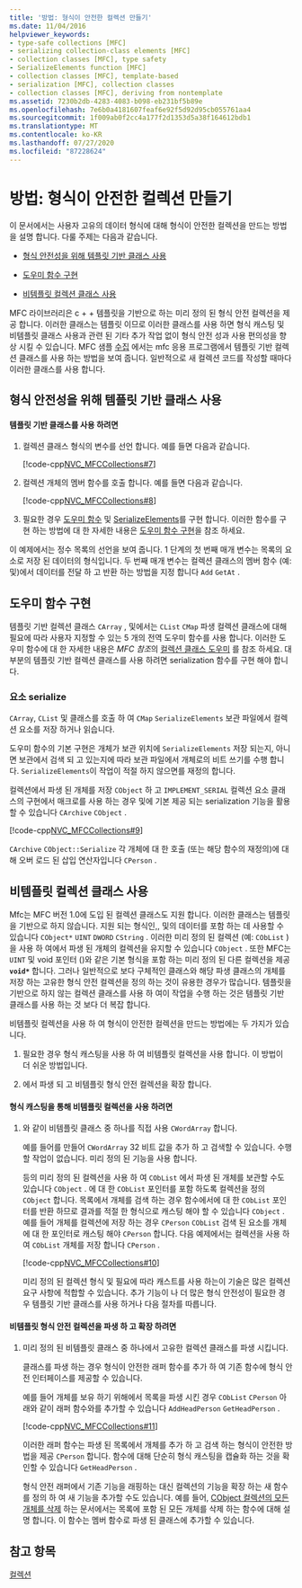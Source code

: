 ```yaml
---
title: '방법: 형식이 안전한 컬렉션 만들기'
ms.date: 11/04/2016
helpviewer_keywords:
- type-safe collections [MFC]
- serializing collection-class elements [MFC]
- collection classes [MFC], type safety
- SerializeElements function [MFC]
- collection classes [MFC], template-based
- serialization [MFC], collection classes
- collection classes [MFC], deriving from nontemplate
ms.assetid: 7230b2db-4283-4083-b098-eb231bf5b89e
ms.openlocfilehash: 7e6b0a4181607feaf6e92f5d92d95cb055761aa4
ms.sourcegitcommit: 1f009ab0f2cc4a177f2d1353d5a38f164612bdb1
ms.translationtype: MT
ms.contentlocale: ko-KR
ms.lasthandoff: 07/27/2020
ms.locfileid: "87228624"
---
```

# <a name="how-to-make-a-type-safe-collection"></a>방법: 형식이 안전한 컬렉션 만들기

이 문서에서는 사용자 고유의 데이터 형식에 대해 형식이 안전한 컬렉션을 만드는 방법을 설명 합니다. 다룰 주제는 다음과 같습니다.

- [형식 안전성을 위해 템플릿 기반 클래스 사용](#_core_using_template.2d.based_classes_for_type_safety)

- [도우미 함수 구현](#_core_implementing_helper_functions)

- [비템플릿 컬렉션 클래스 사용](#_core_using_nontemplate_collection_classes)

MFC 라이브러리은 c + + 템플릿을 기반으로 하는 미리 정의 된 형식 안전 컬렉션을 제공 합니다. 이러한 클래스는 템플릿 이므로 이러한 클래스를 사용 하면 형식 캐스팅 및 비템플릿 클래스 사용과 관련 된 기타 추가 작업 없이 형식 안전 성과 사용 편의성을 향상 시킬 수 있습니다. MFC 샘플 [수집](../overview/visual-cpp-samples.md) 에서는 mfc 응용 프로그램에서 템플릿 기반 컬렉션 클래스를 사용 하는 방법을 보여 줍니다. 일반적으로 새 컬렉션 코드를 작성할 때마다 이러한 클래스를 사용 합니다.

## <a name="using-template-based-classes-for-type-safety"></a><a name="_core_using_template.2d.based_classes_for_type_safety"></a>형식 안전성을 위해 템플릿 기반 클래스 사용

#### <a name="to-use-template-based-classes"></a>템플릿 기반 클래스를 사용 하려면

1. 컬렉션 클래스 형식의 변수를 선언 합니다. 예를 들면 다음과 같습니다.

   [!code-cpp[NVC_MFCCollections#7](codesnippet/cpp/how-to-make-a-type-safe-collection_1.cpp)]

1. 컬렉션 개체의 멤버 함수를 호출 합니다. 예를 들면 다음과 같습니다.

   [!code-cpp[NVC_MFCCollections#8](codesnippet/cpp/how-to-make-a-type-safe-collection_2.cpp)]

1. 필요한 경우 [도우미 함수](reference/collection-class-helpers.md) 및 [SerializeElements](reference/collection-class-helpers.md#serializeelements)를 구현 합니다. 이러한 함수를 구현 하는 방법에 대 한 자세한 내용은 [도우미 함수 구현](#_core_implementing_helper_functions)을 참조 하세요.

이 예제에서는 정수 목록의 선언을 보여 줍니다. 1 단계의 첫 번째 매개 변수는 목록의 요소로 저장 된 데이터의 형식입니다. 두 번째 매개 변수는 컬렉션 클래스의 멤버 함수 (예: 및)에서 데이터를 전달 하 고 반환 하는 방법을 지정 합니다 `Add` `GetAt` .

## <a name="implementing-helper-functions"></a><a name="_core_implementing_helper_functions"></a>도우미 함수 구현

템플릿 기반 컬렉션 클래스 `CArray` , 및에서는 `CList` `CMap` 파생 컬렉션 클래스에 대해 필요에 따라 사용자 지정할 수 있는 5 개의 전역 도우미 함수를 사용 합니다. 이러한 도우미 함수에 대 한 자세한 내용은 *MFC 참조*의 [컬렉션 클래스 도우미](reference/collection-class-helpers.md) 를 참조 하세요. 대부분의 템플릿 기반 컬렉션 클래스를 사용 하려면 serialization 함수를 구현 해야 합니다.

### <a name="serializing-elements"></a><a name="_core_serializing_elements"></a>요소 serialize

`CArray`, `CList` 및 클래스를 호출 하 여 `CMap` `SerializeElements` 보관 파일에서 컬렉션 요소를 저장 하거나 읽습니다.

도우미 함수의 기본 구현은 개체가 보관 위치에 `SerializeElements` 저장 되는지, 아니면 보관에서 검색 되 고 있는지에 따라 보관 파일에서 개체로의 비트 쓰기를 수행 합니다. `SerializeElements`이 작업이 적절 하지 않으면를 재정의 합니다.

컬렉션에서 파생 된 개체를 저장 `CObject` 하 고 `IMPLEMENT_SERIAL` 컬렉션 요소 클래스의 구현에서 매크로를 사용 하는 경우 및에 기본 제공 되는 serialization 기능을 활용할 수 있습니다 `CArchive` `CObject` .

[!code-cpp[NVC_MFCCollections#9](codesnippet/cpp/how-to-make-a-type-safe-collection_3.cpp)]

`CArchive` `CObject::Serialize` 각 개체에 대 한 호출 (또는 해당 함수의 재정의)에 대해 오버 로드 된 삽입 연산자입니다 `CPerson` .

## <a name="using-nontemplate-collection-classes"></a><a name="_core_using_nontemplate_collection_classes"></a>비템플릿 컬렉션 클래스 사용

Mfc는 MFC 버전 1.0에 도입 된 컬렉션 클래스도 지원 합니다. 이러한 클래스는 템플릿을 기반으로 하지 않습니다. 지원 되는 형식인,, 및의 데이터를 포함 하는 데 사용할 수 있습니다 `CObject*` `UINT` `DWORD` `CString` . 이러한 미리 정의 된 컬렉션 (예: `CObList` )을 사용 하 여에서 파생 된 개체의 컬렉션을 유지할 수 있습니다 `CObject` . 또한 MFC는 `UINT` 및 void 포인터 ()와 같은 기본 형식을 포함 하는 미리 정의 된 다른 컬렉션을 제공 **`void*`** 합니다. 그러나 일반적으로 보다 구체적인 클래스와 해당 파생 클래스의 개체를 저장 하는 고유한 형식 안전 컬렉션을 정의 하는 것이 유용한 경우가 많습니다. 템플릿을 기반으로 하지 않는 컬렉션 클래스를 사용 하 여이 작업을 수행 하는 것은 템플릿 기반 클래스를 사용 하는 것 보다 더 복잡 합니다.

비템플릿 컬렉션을 사용 하 여 형식이 안전한 컬렉션을 만드는 방법에는 두 가지가 있습니다.

1. 필요한 경우 형식 캐스팅을 사용 하 여 비템플릿 컬렉션을 사용 합니다. 이 방법이 더 쉬운 방법입니다.

1. 에서 파생 되 고 비템플릿 형식 안전 컬렉션을 확장 합니다.

#### <a name="to-use-the-nontemplate-collections-with-type-casting"></a>형식 캐스팅을 통해 비템플릿 컬렉션을 사용 하려면

1. 와 같이 비템플릿 클래스 중 하나를 직접 사용 `CWordArray` 합니다.

   예를 들어를 만들어 `CWordArray` 32 비트 값을 추가 하 고 검색할 수 있습니다. 수행할 작업이 없습니다. 미리 정의 된 기능을 사용 합니다.

   등의 미리 정의 된 컬렉션을 사용 하 여 `CObList` 에서 파생 된 개체를 보관할 수도 있습니다 `CObject` . 에 대 한 `CObList` 포인터를 포함 하도록 컬렉션을 정의 `CObject` 합니다. 목록에서 개체를 검색 하는 경우 함수에서에 대 한 `CObList` 포인터를 반환 하므로 결과를 적절 한 형식으로 캐스팅 해야 할 수 있습니다 `CObject` . 예를 들어 개체를 컬렉션에 저장 하는 경우 `CPerson` `CObList` 검색 된 요소를 개체에 대 한 포인터로 캐스팅 해야 `CPerson` 합니다. 다음 예제에서는 컬렉션을 사용 하 여 `CObList` 개체를 저장 합니다 `CPerson` .

   [!code-cpp[NVC_MFCCollections#10](codesnippet/cpp/how-to-make-a-type-safe-collection_4.cpp)]

   미리 정의 된 컬렉션 형식 및 필요에 따라 캐스트를 사용 하는이 기술은 많은 컬렉션 요구 사항에 적합할 수 있습니다. 추가 기능이 나 더 많은 형식 안전성이 필요한 경우 템플릿 기반 클래스를 사용 하거나 다음 절차를 따릅니다.

#### <a name="to-derive-and-extend-a-nontemplate-type-safe-collection"></a>비템플릿 형식 안전 컬렉션을 파생 하 고 확장 하려면

1. 미리 정의 된 비템플릿 클래스 중 하나에서 고유한 컬렉션 클래스를 파생 시킵니다.

   클래스를 파생 하는 경우 형식이 안전한 래퍼 함수를 추가 하 여 기존 함수에 형식 안전 인터페이스를 제공할 수 있습니다.

   예를 들어 개체를 보유 하기 위해에서 목록을 파생 시킨 경우 `CObList` `CPerson` 아래와 같이 래퍼 함수와를 추가할 수 있습니다 `AddHeadPerson` `GetHeadPerson` .

   [!code-cpp[NVC_MFCCollections#11](codesnippet/cpp/how-to-make-a-type-safe-collection_5.h)]

   이러한 래퍼 함수는 파생 된 목록에서 개체를 추가 하 고 검색 하는 형식이 안전한 방법을 제공 `CPerson` 합니다. 함수에 대해 단순히 형식 캐스팅을 캡슐화 하는 것을 확인할 수 있습니다 `GetHeadPerson` .

   형식 안전 래퍼에서 기존 기능을 래핑하는 대신 컬렉션의 기능을 확장 하는 새 함수를 정의 하 여 새 기능을 추가할 수도 있습니다. 예를 들어, [CObject 컬렉션의 모든 개체를 삭제](deleting-all-objects-in-a-cobject-collection.md) 하는 문서에서는 목록에 포함 된 모든 개체를 삭제 하는 함수에 대해 설명 합니다. 이 함수는 멤버 함수로 파생 된 클래스에 추가할 수 있습니다.

## <a name="see-also"></a>참고 항목

[컬렉션](collections.md)
